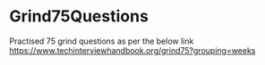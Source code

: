 # Grind75Questions

Practised 75 grind questions as per the below link
https://www.techinterviewhandbook.org/grind75?grouping=weeks
